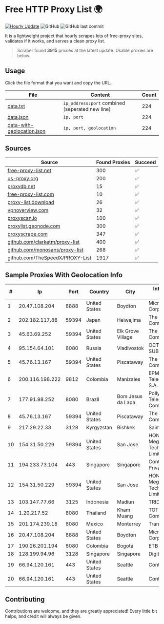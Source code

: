 
# Free HTTP Proxy List 🌍

[![Hourly Update](https://github.com/mertguvencli/http-proxy-list/actions/workflows/main.yml/badge.svg?branch=main)](https://github.com/mertguvencli/http-proxy-list/actions/workflows/main.yml)
![GitHub](https://img.shields.io/github/license/mertguvencli/http-proxy-list)
![GitHub last commit](https://img.shields.io/github/last-commit/mertguvencli/http-proxy-list)

It is a lightweight project that hourly scrapes lots of free-proxy sites, validates if it works, and serves a clean proxy list.


> Scraper found **3915** proxies at the latest update. Usable proxies are below.

## Usage

Click the file format that you want and copy the URL.


|File|Content|Count|
|----|-------|-----|
|[data.txt](https://raw.githubusercontent.com/mertguvencli/http-proxy-list/main/proxy-list/data.txt)|`ip_address:port` combined (seperated new line)|224|
|[data.json](https://raw.githubusercontent.com/mertguvencli/http-proxy-list/main/proxy-list/data.json)|`ip, port`|224|
|[data-with-geolocation.json](https://raw.githubusercontent.com/mertguvencli/http-proxy-list/main/proxy-list/data-with-geolocation.json)|`ip, port, geolocation`|224|

## Sources

|Source|Found Proxies|Succeed|
|------|-------------|-------|
|[free-proxy-list.net](https://free-proxy-list.net)|300|✅|
|[us-proxy.org](https://www.us-proxy.org)|200|✅|
|[proxydb.net](http://proxydb.net)|15|✅|
|[free-proxy-list.com](https://free-proxy-list.com/?page=&port=&type%5B%5D=http&type%5B%5D=https&up_time=0&search=Search)|10|✅|
|[proxy-list.download](https://www.proxy-list.download/HTTP)|26|✅|
|[vpnoverview.com](https://vpnoverview.com/privacy/anonymous-browsing/free-proxy-servers)|32|✅|
|[proxyscan.io](https://www.proxyscan.io)|100|✅|
|[proxylist.geonode.com](https://proxylist.geonode.com/api/proxy-list?limit=300&page=1&sort_by=lastChecked&sort_type=desc&protocols=http,https)|300|✅|
|[proxyscrape.com](https://api.proxyscrape.com/v2/?request=displayproxies&protocol=http&timeout=10000&country=all&ssl=all&anonymity=all)|347|✅|
|[github.com/clarketm/proxy-list](https://raw.githubusercontent.com/clarketm/proxy-list/master/proxy-list-raw.txt)|400|✅|
|[github.com/monosans/proxy-list](https://raw.githubusercontent.com/monosans/proxy-list/main/proxies/http.txt)|268|✅|
|[github.com/TheSpeedX/PROXY-List](https://raw.githubusercontent.com/TheSpeedX/PROXY-List/master/http.txt)|1917|✅|


## Sample Proxies With Geolocation Info

|#|Ip|Port|Country|City|Internet Service Provider|
|-|--|----|-------|----|-------------------------|
|1|20.47.108.204|8888|United States|Boydton|Microsoft Corporation|
|2|202.182.117.88|59394|Japan|Heiwajima|The Constant Company|
|3|45.63.69.252|59394|United States|Elk Grove Village|The Constant Company|
|4|95.154.64.101|8080|Russia|Vladivostok|OCTOPUSNET-SUBSCRIBERS|
|5|45.76.13.167|59394|United States|Piscataway|The Constant Company|
|6|200.116.198.222|9812|Colombia|Manizales|EPM Telecomunicaciones S.A. E.S.P|
|7|177.91.98.252|8080|Brazil|Bom Jesus da Lapa|Pollynet - MP Telecom Servicos E Comercio Ltda|
|8|45.76.13.167|59394|United States|Piscataway|The Constant Company|
|9|217.29.22.33|3128|Kyrgyzstan|Bishkek|Saima RO|
|10|154.31.50.229|59394|United States|San Jose|HONG KONG Megalayer Technology Co., Limited|
|11|194.233.73.104|443|Singapore|Singapore|Contabo Asia Private Limited|
|12|154.31.50.229|59394|United States|San Jose|HONG KONG Megalayer Technology Co., Limited|
|13|103.147.77.66|3125|Indonesia|Madiun|TRIDATA|
|14|1.20.217.52|8080|Thailand|Kham Muang|TOT Public Company Limited|
|15|201.174.239.18|8080|Mexico|Monterrey|Transtelco Inc|
|16|20.47.108.204|8888|United States|Boydton|Microsoft Corporation|
|17|190.26.201.194|8080|Colombia|Bogotá|ETB - Colombia|
|18|128.199.94.96|3128|Singapore|Singapore|DigitalOcean, LLC|
|19|66.94.120.161|443|United States|Seattle|Contabo Inc.|
|20|66.94.120.161|443|United States|Seattle|Contabo Inc.|



## Contributing

Contributions are welcome, and they are greatly appreciated! Every
little bit helps, and credit will always be given.

